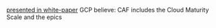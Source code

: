 [presented in white-paper](https://services.google.com/fh/files/misc/google_cloud_adoption_framework_whitepaper.pdf)
GCP believe: CAF includes the Cloud Maturity Scale and the epics
